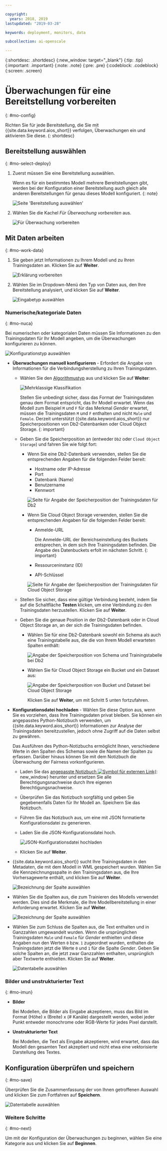 ```yaml
---

copyright:
  years: 2018, 2019
lastupdated: "2019-03-28"

keywords: deployment, monitors, data

subcollection: ai-openscale

---
```


{:shortdesc: .shortdesc}
{:new_window: target="_blank"}
{:tip: .tip}
{:important: .important}
{:note: .note}
{:pre: .pre}
{:codeblock: .codeblock}
{:screen: .screen}

# Überwachungen für eine Bereitstellung vorbereiten
{: #mo-config}

Richten Sie für jede Bereitstellung, die Sie mit {{site.data.keyword.aios_short}} verfolgen, Überwachungen ein und aktivieren Sie diese.
{: shortdesc}

## Bereitstellung auswählen
{: #mo-select-deploy}

1.  Zuerst müssen Sie eine Bereitstellung auswählen.

    Wenn es für ein bestimmtes Modell mehrere Bereitstellungen gibt, werden bei der Konfiguration einer Bereitstellung auch gleich alle anderen Bereitstellungen für genau dieses Modell konfiguriert.
    {: note}

    ![Seite 'Bereitstellung auswählen'](images/config-select-deploy.png)

1.  Wählen Sie die Kachel *Für Überwachung vorbereiten* aus.

    ![Für Überwachung vorbereiten](images/config-prep-monitor.png)

## Mit Daten arbeiten
{: #mo-work-data}

1.  Sie geben jetzt Informationen zu Ihrem Modell und zu Ihren Trainingsdaten an. Klicken Sie auf **Weiter**.

    ![Erklärung vorbereiten](images/config-what-monitor.png)

1.  Wählen Sie im Dropdown-Menü den Typ von Daten aus, den Ihre Bereitstellung analysiert, und klicken Sie auf **Weiter**.

    ![Eingabetyp auswählen](images/config-input-monitor.png)

### Numerische/kategoriale Daten
{: #mo-nuca}

Bei numerischen oder kategorialen Daten müssen Sie Informationen zu den Trainingsdaten für Ihr Modell angeben, um die Überwachungen konfigurieren zu können.

  ![Konfigurationstyp auswählen](images/config-manual-monitor.png)

- **Überwachungen manuell konfigurieren** - Erfordert die Angabe von Informationen für die Verbindungsherstellung zu Ihren Trainingsdaten.

    - Wählen Sie den [Algorithmustyp](/docs/services/ai-openscale?topic=ai-openscale-acc-monitor#acc-understand) aus und klicken Sie auf **Weiter**:

      ![Mehrklassige Klassifikation](images/multiclass.png)

      Stellen Sie unbedingt sicher, dass das Format der Trainingsdaten genau dem Format entspricht, das Ihr Modell erwartet. Wenn das Modell zum Beispiel `M` und `F` für das Merkmal *Gender* erwartet, müssen die Trainingsdaten `M` und `F` enthalten und nicht `Male` und `Female`. Derzeit unterstützt {{site.data.keyword.aios_short}} nur Speicherpositionen von Db2-Datenbanken oder Cloud Object Storage.
        {: important}

    - Geben Sie die Speicherposition an (entweder `Db2` oder `Cloud Object Storage`) und fahren Sie wie folgt fort:

        - Wenn Sie eine Db2-Datenbank verwenden, stellen Sie die entsprechenden Angaben für die folgenden Felder bereit:

            - Hostname oder IP-Adresse
            - Port
            - Datenbank (Name)
            - Benutzername
            - Kennwort

            ![Seite für Angabe der Speicherposition der Trainingsdaten für Db2](images/config-train-db2-monitor.png)

        - Wenn Sie Cloud Object Storage verwenden, stellen Sie die entsprechenden Angaben für die folgenden Felder bereit:

            - Anmelde-URL

              Die Anmelde-URL der Bereichseinstellung des Buckets entsprechen, in dem sich Ihre Trainingsdaten befinden. Die Angabe des Datenbuckets erfolt im nächsten Schritt.
              {: important}

            - Ressourceninstanz (ID)
            - API-Schlüssel

            ![Seite für Angabe der Speicherposition der Trainingsdaten für Cloud Object Storage](images/config-train-cos-monitor.png)

    - Stellen Sie sicher, dass eine gültige Verbindung besteht, indem Sie auf die Schaltfläche **Testen** klicken, um eine Verbindung zu den Trainingsdaten herzustellen. Klicken Sie auf **Weiter**.

    - Geben Sie die genaue Position in der Db2-Datenbank oder in Cloud Object Storage an, an der sich die Trainingsdaten befinden.

        - Wählen Sie für eine Db2-Datenbank sowohl ein Schema als auch eine Trainingstabelle aus, die die von Ihrem Modell erwarteten Spalten enthält:

          ![Angabe der Speicherposition von Schema und Trainingstabelle bei Db2](images/fair-config-table-db2.png)

        - Wählen Sie für Cloud Object Storage ein Bucket und ein Dataset aus:

          ![Angabe der Speicherposition von Bucket und Dataset bei Cloud Object Storage](images/fair-config-dset-cos.png)

          Klicken Sie auf **Weiter**, um mit Schritt 5 unten fortzufahren.

- **Konfigurationsdatei hochladen** - Wählen Sie diese Option aus, wenn Sie es vorziehen, dass Ihre Trainingsdaten privat bleiben. Sie können ein angepasstes Python-Notizbuch verwenden, um {{site.data.keyword.aios_short}} Informationen zur Analyse der Trainingsdaten bereitzustellen, jedoch ohne Zugriff auf die Daten selbst zu gewähren.

  Das Ausführen des Python-Notizbuchs ermöglicht Ihnen, verschiedene Werte in den Spalten des Schemas sowie die Namen der Spalten zu erfassen. Darüber hinaus können Sie mit dem Notizbuch die Überwachung der Fairness vorkonfigurieren.

    - Laden Sie das [angepasste Notizbuch ![Symbol für externen Link](../../icons/launch-glyph.svg "Symbol für externen Link")](https://github.com/IBM-Watson/aios-data-distribution/blob/master/training_statistics_notebook.ipynb){: new_window} herunter und ersetzen Sie alle Berechtigungsnachweise durch Ihre eigenen Berechtigungsnachweise.

    - Überprüfen Sie das Notizbuch sorgfältig und geben Sie gegebenenfalls Daten für Ihr Modell an. Speichern Sie das Notizbuch.

    - Führen Sie das Notizbuch aus, um eine mit JSON formatierte Konfigurationsdatei zu generieren.

    - Laden Sie die JSON-Konfigurationsdatei hoch.

        ![JSON-Konfigurationsdatei hochladen](images/config-json-monitor.png)

    - Klicken Sie auf **Weiter**.

- {{site.data.keyword.aios_short}} sucht Ihre Trainingsdaten in den Metadaten, die mit dem Modell in WML gespeichert wurden. Wählen Sie die Kennzeichnungsspalte in den Trainingsdaten aus, die Ihre Vorhersagewerte enthält, und klicken Sie auf **Weiter**.

  ![Bezeichnung der Spalte auswählen](images/fair-config-column.png)

- Wählen Sie die Spalten aus, die zum Trainieren des Modells verwendet werden. Dies sind die Merkmale, die Ihre Modellbereitstellung in einer Anforderung erwartet. Klicken Sie auf **Weiter**.

    ![Bezeichnung der Spalte auswählen](images/explain-select-column.png)

- Wählen Sie zum Schluss die Spalten aus, die Text enthalten und in Ganzzahlen umgewandelt wurden. Wenn die ursprünglichen Trainingsdaten `Male` und `Female` für *Gender* enthielten und diese Angaben nun den Werten `0` bzw. `1` zugeordnet wurden, enthalten die Trainingsdaten jetzt die Werte `0` und `1` für die Spalte *Gender*. Geben Sie solche Spalten an, die jetzt zwar Ganzzahlen enthalten, ursprünglich aber Textwerte enthielten. Klicken Sie auf **Weiter**.

    ![Datentabelle auswählen](images/explain-text-column.png)

### Bilder und unstrukturierter Text
{: #mo-imun}

- **Bilder**

  Bei Modellen, die Bilder als Eingabe akzeptieren, muss das Bild im Format (Höhe) x (Breite) x (# Kanäle) dargestellt werden, wobei jeder Punkt entweder monochrome oder RGB-Werte für jedes Pixel darstellt.

- **Unstrukturierter Text**

   Bei Modellen, die Text als Eingabe akzeptieren, wird erwartet, dass das Modell den gesamten Text akzeptiert und nicht etwa eine vektorisierte Darstellung des Textes.

## Konfiguration überprüfen und speichern
{: #mo-save}

Überprüfen Sie die Zusammenfassung der von Ihnen getroffenen Auswahl und klicken Sie zum Fortfahren auf **Speichern**.

  ![Datentabelle auswählen](images/config-summary-monitor.png)

### Weitere Schritte
{: #mo-next}

Um mit der Konfiguration der Überwachungen zu beginnen, wählen Sie eine Kategorie aus und klicken Sie auf **Beginnen**.
